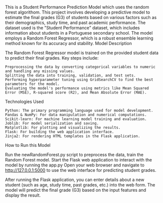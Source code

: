 This is a Student Performance Prediction Model which uses the random forest algorithom.
This project involves developing a predictive model to estimate the final grades (G3) of students based on various factors such as their demographics, study time, and past academic performance. The dataset used is the "Student Performance" dataset, which includes information about students in a Portuguese secondary school. The model employs a Random Forest Regressor, which is a robust ensemble learning method known for its accuracy and stability.
Model Description

The Random Forest Regressor model is trained on the provided student data to predict their final grades. Key steps include:

    Preprocessing the data by converting categorical variables to numeric and handling any missing values.
    Splitting the data into training, validation, and test sets.
    Performing hyperparameter tuning using GridSearchCV to find the best parameters for the model.
    Evaluating the model's performance using metrics like Mean Squared Error (MSE), R-squared score (R2), and Mean Absolute Error (MAE).

Technologies Used

    Python: The primary programming language used for model development.
    Pandas & NumPy: For data manipulation and numerical computations.
    Scikit-learn: For machine learning model training and evaluation.
    Joblib: For model serialization and saving.
    Matplotlib: For plotting and visualizing the results.
    Flask: For building the web application interface.
    Jinja2: For rendering HTML templates in the Flask application.

How to Run this Model

   Run the newRandomForest.py script to preprocess the data, train the Random Forest model.
   Start the Flask web application to interact with the model by running the app.py
   Open your web browser and navigate to http://127.0.0.1:5000 to use the web interface for predicting student grades.

After running the Flask application, you can enter details about a new student (such as age, study time, past grades, etc.) into the web form. The model will predict the final grade (G3) based on the input features and display the result.
